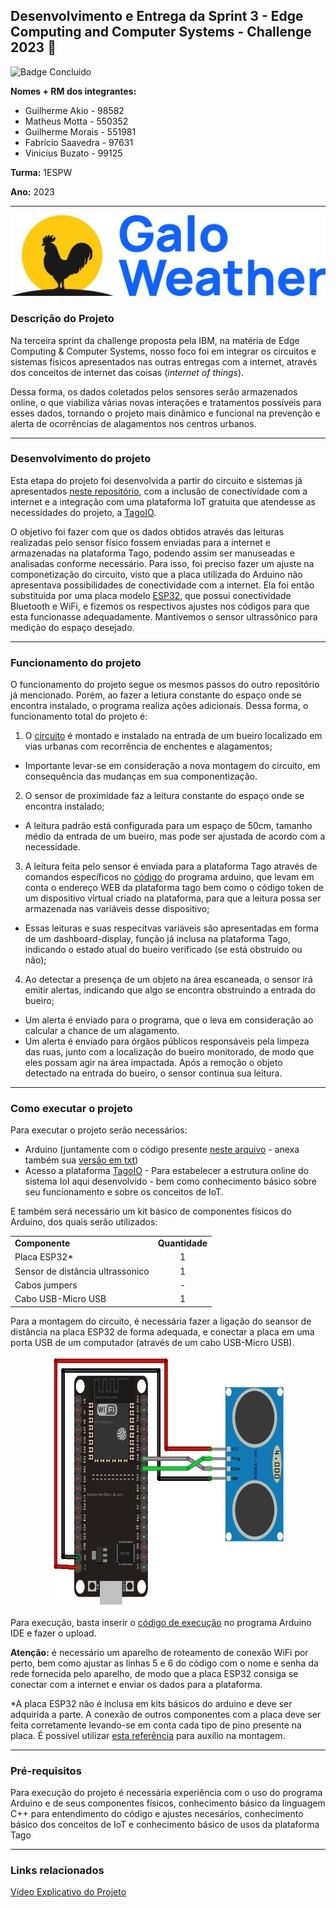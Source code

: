 ## Desenvolvimento e Entrega da Sprint 3 - Edge Computing and Computer Systems - Challenge 2023 :rooster:
![Badge Concluido](https://img.shields.io/badge/STATUS-CONCLUIDO-GREEN)

**Nomes + RM dos integrantes:**
- Guilherme Akio - 98582
- Matheus Motta - 550352
- Guilherme Morais - 551981
- Fabrício Saavedra - 97631	
- Vinicius Buzato - 99125

**Turma:** 1ESPW

**Ano:** 2023
___
<img src="./imgs/Galo_Weather.png">

### Descrição do Projeto
Na terceira sprint da challenge proposta pela IBM, na matéria de Edge Computing & Computer Systems, nosso foco foi em integrar os circuitos e sistemas físicos apresentados nas outras entregas com a internet, através dos conceitos de internet das coisas (_internet of things_). 

Dessa forma, os dados coletados pelos sensores serão armazenados online, o que viabiliza várias novas interações e tratamentos possíveis para esses dados, tornando o projeto mais dinâmico e funcional na prevenção e alerta de ocorrências de alagamentos nos centros urbanos.
___
### Desenvolvimento do projeto
Esta etapa do projeto foi desenvolvida a partir do circuito e sistemas já apresentados [neste repositório](https://github.com/Edge-Computing-1ESPW-Grupo-6/EdgeComputingComputerSystems_Sprint2), com a inclusão de conectividade com a internet e a integração com uma plataforma IoT gratuita que atendesse as necessidades do projeto, a [TagoIO](https://tago.io). 

O objetivo foi fazer com que os dados obtidos através das leituras realizadas pelo sensor físico fossem enviadas para a internet e armazenadas na plataforma Tago, podendo assim ser manuseadas e analisadas conforme necessário. Para isso, foi preciso fazer um ajuste na componetização do circuito, visto que a placa utilizada do Arduino não apresentava possibilidades de conectividade com a internet. Ela foi então substituida por uma placa modelo [ESP32](https://www.espressif.com/en/products/socs/esp32), que possui conectividade Bluetooth e WiFi, e fizemos os respectivos ajustes nos códigos para que esta funcionasse adequadamente. Mantivemos o sensor ultrassônico para medição do espaço desejado.
___

### Funcionamento do projeto
O funcionamento do projeto segue os mesmos passos do outro repositório já mencionado. Porém, ao fazer a letiura constante do espaço onde se encontra instalado, o programa realiza ações adicionais. Dessa forma, o funcionamento total do projeto é:
1. O [circuito](./imgs/Circuit_Sketch.png) é montado e instalado na entrada de um bueiro localizado em vias urbanas com recorrência de enchentes e alagamentos;
  - Importante levar-se em consideração a nova montagem do circuito, em consequência das mudanças em sua componentização.
2. O sensor de proximidade faz a leitura constante do espaço onde se encontra instalado;
  - A leitura padrão está configurada para um espaço de 50cm, tamanho médio da entrada de um bueiro, mas pode ser ajustada de acordo com a necessidade.
3.  A leitura feita pelo sensor é enviada para a plataforma Tago através de comandos específicos no [código](Codigo_Arduino.ino) do programa arduino, que levam em conta o endereço WEB da plataforma tago bem como o código token de um dispositivo virtual criado na plataforma, para que a leitura possa ser armazenada nas variáveis desse dispositivo;
  - Essas leituras e suas respecitvas variáveis são apresentadas em forma de um dashboard-display, função já inclusa na plataforma Tago, indicando o estado atual do bueiro verificado (se está obstruido ou não);
4. Ao detectar a presença de um objeto na área escaneada, o sensor irá emitir alertas, indicando que algo se encontra obstruindo a entrada do bueiro;
  - Um alerta é enviado para o programa, que o leva em consideração ao calcular a chance de um alagamento.
  - Um alerta é enviado para órgãos públicos responsáveis pela limpeza das ruas, junto com a localização do bueiro monitorado, de modo que eles possam agir na área impactada.
Após a remoção o objeto detectado na entrada do bueiro, o sensor continua sua leitura.
___
### Como executar o projeto
  Para executar o projeto serão necessários:
  - Arduino (juntamente com o código presente [neste arquivo](Codigo_Arduino.ino) - anexa também sua [versão em txt](Codigo_Arduino.txt))
  - Acesso a plataforma [TagoIO](https://tago.io) - Para estabelecer a estrutura online do sistema IoI aqui desenvolvido - bem como conhecimento básico sobre seu funcionamento e sobre os conceitos de IoT.
  
E também será necessário um kit básico de componentes físicos do Arduino, dos quais serão utilizados:
<table>
  <tr>
    <td><b>Componente</b></td>
    <td align=center><b>Quantidade</b></td>
  </tr>
    <tr>
    <td>Placa ESP32*</td>
    <td align=center>1</td>
  </tr>
  <tr>
    <td>Sensor de distância ultrassonico</td>
    <td align=center>1</td>
  </tr>
  <tr>
    <td>Cabos jumpers</td>
    <td align=center>-</td>
  </tr>
    <tr>
    <td>Cabo USB-Micro USB</td>
    <td align=center>1</td>
  </tr>
</table>

Para a montagem do circuito, é necessária fazer a ligação do seansor de distância na placa ESP32 de forma adequada, e conectar a placa em uma porta USB de um computador (através de um cabo USB-Micro USB). 
<p align=center>
<img src="./imgs/Circuit_Sketch.png" width="370" height="400" >
</p>

Para execução, basta inserir o [código de execução](Codigo_Arduino.ino) no programa Arduino IDE e fazer o upload.

<strong>Atenção:</strong> é necessário um aparelho de roteamento de conexão WiFi por perto, bem como ajustar as linhas 5 e 6 do código com o nome e senha da rede fornecida pelo aparelho, de modo que a placa ESP32 consiga se conectar com a internet e enviar os dados para a plataforma.

*A placa ESP32 não é inclusa em kits básicos do arduino e deve ser adquirida a parte. A conexão de outros componentes com a placa deve ser feita corretamente levando-se em conta cada tipo de pino presente na placa. É possível utilizar [esta referência](./imgs/ESP32-Pinout.jpg) para auxílio na montagem.
___
### Pré-requisitos
Para execução do projeto é necessária experiência com o uso do programa Arduino e de seus componentes físicos, conhecimento básico da linguagem C++ para entendimento do código e ajustes necesários, conhecimento básico dos conceitos de IoT e conhecimento básico de usos da plataforma Tago
___
### Links relacionados
  [Vídeo Explicativo do Projeto](https://drive.google.com/file/d/1NT0kRLj3ujjGDca761uYHHcC2xtsm34h/view?usp=sharing)

